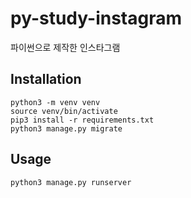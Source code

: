 # py-study-instagram
파이썬으로 제작한 인스타그램

## Installation
```
python3 -m venv venv
source venv/bin/activate
pip3 install -r requirements.txt
python3 manage.py migrate
```

## Usage
```
python3 manage.py runserver
```